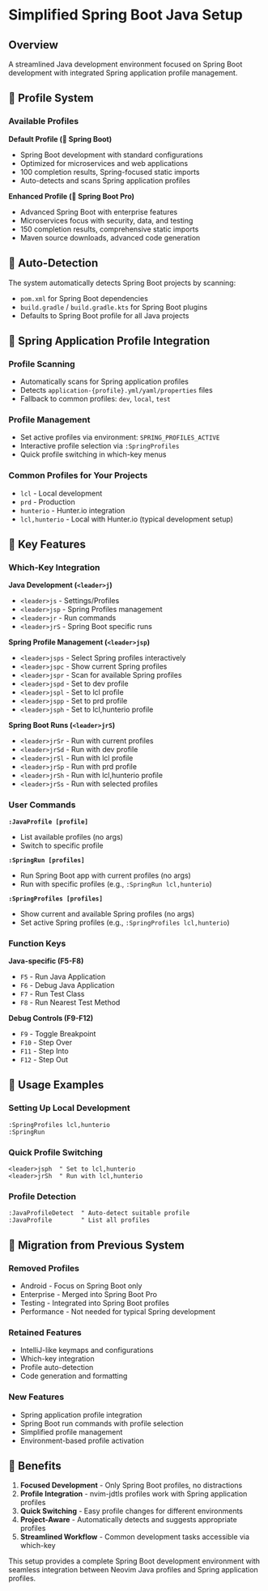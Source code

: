 # Simplified Spring Boot Java Setup

## Overview

A streamlined Java development environment focused on Spring Boot development with integrated Spring application profile management.

## 🍃 Profile System

### Available Profiles

**Default Profile (🍃 Spring Boot)**
- Spring Boot development with standard configurations
- Optimized for microservices and web applications
- 100 completion results, Spring-focused static imports
- Auto-detects and scans Spring application profiles

**Enhanced Profile (🍃 Spring Boot Pro)**
- Advanced Spring Boot with enterprise features
- Microservices focus with security, data, and testing
- 150 completion results, comprehensive static imports
- Maven source downloads, advanced code generation

## 🎯 Auto-Detection

The system automatically detects Spring Boot projects by scanning:
- `pom.xml` for Spring Boot dependencies
- `build.gradle` / `build.gradle.kts` for Spring Boot plugins
- Defaults to Spring Boot profile for all Java projects

## 🍃 Spring Application Profile Integration

### Profile Scanning
- Automatically scans for Spring application profiles
- Detects `application-{profile}.yml/yaml/properties` files
- Fallback to common profiles: `dev`, `local`, `test`

### Profile Management
- Set active profiles via environment: `SPRING_PROFILES_ACTIVE`
- Interactive profile selection via `:SpringProfiles`
- Quick profile switching in which-key menus

### Common Profiles for Your Projects
- `lcl` - Local development
- `prd` - Production 
- `hunterio` - Hunter.io integration
- `lcl,hunterio` - Local with Hunter.io (typical development setup)

## 🔧 Key Features

### Which-Key Integration

**Java Development (`<leader>j`)**
- `<leader>js` - Settings/Profiles
- `<leader>jsp` - Spring Profiles management
- `<leader>jr` - Run commands
- `<leader>jrS` - Spring Boot specific runs

**Spring Profile Management (`<leader>jsp`)**
- `<leader>jsps` - Select Spring profiles interactively
- `<leader>jspc` - Show current Spring profiles
- `<leader>jspr` - Scan for available Spring profiles
- `<leader>jspd` - Set to dev profile
- `<leader>jspl` - Set to lcl profile
- `<leader>jspp` - Set to prd profile
- `<leader>jsph` - Set to lcl,hunterio profile

**Spring Boot Runs (`<leader>jrS`)**
- `<leader>jrSr` - Run with current profiles
- `<leader>jrSd` - Run with dev profile
- `<leader>jrSl` - Run with lcl profile
- `<leader>jrSp` - Run with prd profile
- `<leader>jrSh` - Run with lcl,hunterio profile
- `<leader>jrSs` - Run with selected profiles

### User Commands

**`:JavaProfile [profile]`**
- List available profiles (no args)
- Switch to specific profile

**`:SpringRun [profiles]`**
- Run Spring Boot app with current profiles (no args)
- Run with specific profiles (e.g., `:SpringRun lcl,hunterio`)

**`:SpringProfiles [profiles]`**
- Show current and available Spring profiles (no args)
- Set active Spring profiles (e.g., `:SpringProfiles lcl,hunterio`)

### Function Keys

**Java-specific (F5-F8)**
- `F5` - Run Java Application
- `F6` - Debug Java Application  
- `F7` - Run Test Class
- `F8` - Run Nearest Test Method

**Debug Controls (F9-F12)**
- `F9` - Toggle Breakpoint
- `F10` - Step Over
- `F11` - Step Into
- `F12` - Step Out

## 🚀 Usage Examples

### Setting Up Local Development
```vim
:SpringProfiles lcl,hunterio
:SpringRun
```

### Quick Profile Switching
```vim
<leader>jsph  " Set to lcl,hunterio
<leader>jrSh  " Run with lcl,hunterio
```

### Profile Detection
```vim
:JavaProfileDetect  " Auto-detect suitable profile
:JavaProfile        " List all profiles
```

## 🔄 Migration from Previous System

### Removed Profiles
- Android - Focus on Spring Boot only
- Enterprise - Merged into Spring Boot Pro
- Testing - Integrated into Spring Boot profiles
- Performance - Not needed for typical Spring development

### Retained Features
- IntelliJ-like keymaps and configurations
- Which-key integration
- Profile auto-detection
- Code generation and formatting

### New Features
- Spring application profile integration
- Spring Boot run commands with profile selection
- Simplified profile management
- Environment-based profile activation

## 🎯 Benefits

1. **Focused Development** - Only Spring Boot profiles, no distractions
2. **Profile Integration** - nvim-jdtls profiles work with Spring application profiles
3. **Quick Switching** - Easy profile changes for different environments
4. **Project-Aware** - Automatically detects and suggests appropriate profiles
5. **Streamlined Workflow** - Common development tasks accessible via which-key

This setup provides a complete Spring Boot development environment with seamless integration between Neovim Java profiles and Spring application profiles.